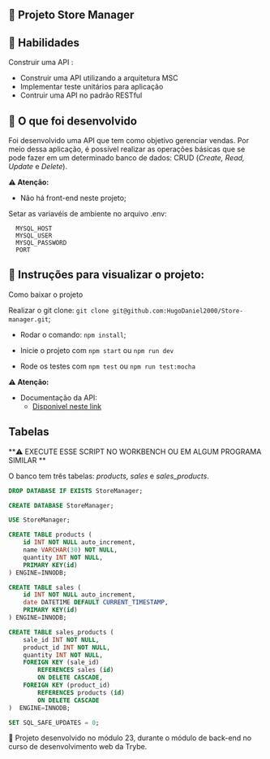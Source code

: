 
## :dart: Projeto Store Manager

## :brain: Habilidades

Construir uma API :

- Construir uma API utilizando a arquitetura MSC
- Implementar teste unitários para aplicação 
- Contruir uma API no padrão RESTful 

## :wrench: O que foi desenvolvido 

Foi desenvolvido uma API que tem como objetivo gerenciar vendas.
Por meio dessa aplicação, é possível realizar as operações básicas que se pode fazer em um determinado banco de dados:
CRUD (_Create, Read, Update_ e _Delete_).

**⚠️ Atenção:**

- Não há front-end neste projeto;

Setar as variavéis de ambiente no arquivo .env:

```
  MYSQL_HOST
  MYSQL_USER
  MYSQL_PASSWORD
  PORT
```

 ## :dart: Instruções para visualizar o projeto:

Como baixar o projeto

Realizar o git clone: `git clone git@github.com:HugoDaniel2000/Store-manager.git`;

- Rodar o comando: `npm install`;

- Inicie o projeto com `npm start` ou `npm run dev`

- Rode os testes com `npm test` ou `npm run test:mocha`

**⚠️ Atenção:**

- Documentação da API: 
  - [Disponivel neste link](https://documenter.getpostman.com/view/20065093/Uz5ArySv)

## <strong>Tabelas</strong>

**⚠️ EXECUTE ESSE SCRIPT NO WORKBENCH OU EM ALGUM PROGRAMA SIMILAR **

O banco tem três tabelas: _products_, _sales_ e _sales\_products_.

```sql
DROP DATABASE IF EXISTS StoreManager;

CREATE DATABASE StoreManager;

USE StoreManager;

CREATE TABLE products (
    id INT NOT NULL auto_increment,
    name VARCHAR(30) NOT NULL,
    quantity INT NOT NULL,
    PRIMARY KEY(id)
) ENGINE=INNODB;

CREATE TABLE sales (
    id INT NOT NULL auto_increment,
    date DATETIME DEFAULT CURRENT_TIMESTAMP,
    PRIMARY KEY(id)
) ENGINE=INNODB;

CREATE TABLE sales_products (
    sale_id INT NOT NULL,
    product_id INT NOT NULL,
    quantity INT NOT NULL,
    FOREIGN KEY (sale_id)
        REFERENCES sales (id)
        ON DELETE CASCADE,
    FOREIGN KEY (product_id)
        REFERENCES products (id)
        ON DELETE CASCADE
)  ENGINE=INNODB;

SET SQL_SAFE_UPDATES = 0;
```

:wrench: Projeto desenvolvido no módulo 23, durante o módulo de back-end no curso de desenvolvimento web da Trybe.
